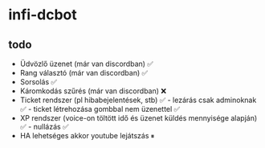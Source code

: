 # infi-dcbot

## todo
- Üdvözlő üzenet (már van discordban) ✅
- Rang választó (már van discordban) ✅
- Sorsolás ✅
- Káromkodás szűrés (már van discordban) ❌
- Ticket rendszer (pl hibabejelentések, stb) ✅
		- lezárás csak adminoknak ✅
		- ticket létrehozása gombbal nem üzenettel ✅
- XP rendszer (voice-on töltött idő és üzenet küldés mennyisége alapján) ✅
		- nullázás ✅
- HA lehetséges akkor youtube lejátszás ⏸